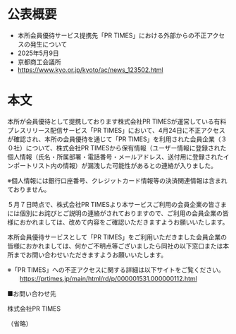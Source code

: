# 公表概要
- 本所会員優待サービス提携先「PR TIMES」における外部からの不正アクセスの発生について
- 2025年5月9日
- 京都商工会議所
- https://www.kyo.or.jp/kyoto/ac/news_123502.html

# 本文
本所が会員優待として提携しております株式会社PR TIMESが運営している有料プレスリリース配信サービス「PR TIMES」において、4月24日に不正アクセスが確認され、本所の会員優待を通じて「PR TIMES」を利用された会員企業（３０社）について、株式会社PR TIMESから保有情報（ユーザー情報に登録された個人情報（氏名・所属部署・電話番号・メールアドレス、送付用に登録されたインポートリスト内の情報）が漏洩した可能性があるとの連絡が入りました。

※個人情報には銀行口座番号、クレジットカード情報等の決済関連情報は含まれておりません。


５月７日時点で、株式会社PR TIMESより本サービスご利用の会員企業の皆さまには個別にお詫びとご説明の連絡がされておりますので、ご利用の会員企業の皆様におかれましては、改めて内容をご確認いただきますようお願いいたします。

本所会員優待サービスとして「PR TIMES」をご利用いただきました会員企業の皆様におかれましては、何かご不明点等ございましたら同社の以下窓口または本所までお問い合わせいただきますようお願いいたします。


※「PR TIMES」への不正アクセスに関する詳細は以下サイトをご覧ください。
　　https://prtimes.jp/main/html/rd/p/000001531.000000112.html

 

■お問い合わせ先

株式会社PR TIMES

（省略）
